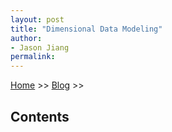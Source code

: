 ```yaml
---
layout: post
title: "Dimensional Data Modeling"
author:
- Jason Jiang
permalink: 
---
```


[Home](../../../../) >> [Blog](../../../) >> 

<h2 id="Contents">Contents</h2>

<h2 id=""><u><b></b></u></h2>